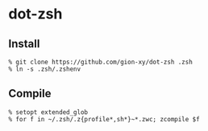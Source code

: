 # dot-zsh

## Install
```
% git clone https://github.com/gion-xy/dot-zsh .zsh
% ln -s .zsh/.zshenv
```

## Compile
```
% setopt extended_glob
% for f in ~/.zsh/.z{profile*,sh*}~*.zwc; zcompile $f
```
